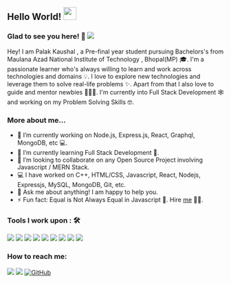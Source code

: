 ## Hello World! <img src="https://raw.githubusercontent.com/iampavangandhi/iampavangandhi/master/gifs/Hi.gif" width="30px"></h2>

### Glad to see you here! 🤩 ![](https://visitor-badge.glitch.me/badge?page_id=iampavangandhi.iampavangandhi)

Hey! I am Palak Kaushal , a Pre-final year student pursuing Bachelors's from Maulana Azad National Institute of Technology , Bhopal(MP) 🎓. I'm a passionate learner who's always willing to learn and work across technologies and domains 💡. I love to explore new technologies and leverage them to solve real-life problems ✨. Apart from that I also love to guide and mentor newbies 👨🏻‍💻. I'm currently into Full Stack Development 🕸️ and working on my Problem Solving Skills 🤓.

### More about me...

- 🔭 I’m currently working on Node.js, Express.js, React, Graphql, MongoDB, etc 💻.
- 🌱 I’m currently learning Full Stack Development 🚀.
- 👯 I’m looking to collaborate on any Open Source Project involving Javascript / MERN Stack.
- 💻 I have worked on C++, HTML/CSS, Javascript, React, Nodejs, Expressjs, MySQL, MongoDB, Git, etc.
- 💬 Ask me about anything! I am happy to help you.
- ⚡ Fun fact: Equal is Not Always Equal in Javascript 🤣. Hire [me](mailto:kaushalpalak04@gmail.com) 👨‍💻.

### Tools I work upon : 🛠

<img src="https://img.shields.io/badge/c++%20-%2300599C.svg?&style=for-the-badge&logo=c%2B%2B&logoColor=white">   <img src="https://img.shields.io/badge/python%20-%2314354C.svg?&style=for-the-badge&logo=python&logoColor=white">   <img src="https://img.shields.io/badge/javascript%20-%23323330.svg?&style=for-the-badge&logo=javascript&logoColor=%23F7DF1E">   <img src="https://img.shields.io/badge/html5%20-%23E34F26.svg?&style=for-the-badge&logo=html5&logoColor=white">   <img src="https://img.shields.io/badge/css3%20-%231572B6.svg?&style=for-the-badge&logo=css3&logoColor=white">   <img src="https://img.shields.io/badge/react%20-%2320232a.svg?&style=for-the-badge&logo=react&logoColor=%2361DAFB">   <img src="https://img.shields.io/badge/bootstrap%20-%23563D7C.svg?&style=for-the-badge&logo=bootstrap&logoColor=white">   <img src="https://img.shields.io/badge/git%20-%23F05033.svg?&style=for-the-badge&logo=git&logoColor=white"/>   <img src="http://img.shields.io/badge/-VS%20Code-000000?style=for-the-badge&logo=Visual-studio-code&logoColor=blue">


### How to reach me:

<img src="https://img.shields.io/badge/gmail-%23D14836.svg?&style=for-the-badge&logo=gmail&logoColor=white" href="kaushalpalak04@gmail.com"> <a href="http://surl.li/jfurz"><img src="https://img.shields.io/badge/LinkedIn-%230077B5.svg?&style=for-the-badge&logo=linkedin&logoColor=white" ></a> <a href="https://github.com/04032004" target="_blank"><img src="https://img.shields.io/badge/-GitHub-181717?style=flat-square&logo=github" alt="GitHub"></a>
